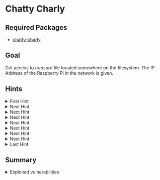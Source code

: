 # Chatty Charly

## Required Packages
- [chatty-charly](../meta-hackypi/recipes-vulnerable/chatty-charly/chatty-charly_1.0.bb)

## Goal
Get access to *treasure* file located somewhere on the filesystem.
The IP Address of the Raspberry Pi in the network is given.

## Hints
<details>
  <summary>First Hint</summary>
  There is an open webserver port...
</details>

<details>
  <summary>Next Hint</summary>
  The Port is 8088
</details>

<details>
  <summary>Next Hint</summary>
  Have a look at the URL query-string after clicking *show logs* on the website.
  Maybe it can be modified...
</details>

<details>
  <summary>Next Hint</summary>
  Have a look at the URL query-string after clicking *show logs* on the website.
  Maybe it can be modified...
</details>

<details>
  <summary>Next Hint</summary>
  Manually enter */etc/shadow* as filepath in the query-string
</details>

<details>
  <summary>Next Hint</summary>
  There is a suspicious user...
</details>

<details>
  <summary>Next Hint</summary>
  Crack the Password of the user 'hacky'
</details>

<details>
  <summary>Next Hint</summary>
  Login on the machine using SSH and credentials from hacky
</details>

<details>
  <summary>Last Hint</summary>
  The treasure file is located in hacky's home directory
</details>

## Summary
<details>
  <summary>Exploited vulnerabilities</summary>
  <p>unsafe get request</p>
  <p>weak password encryption</p>
  <p>weak password</p>
